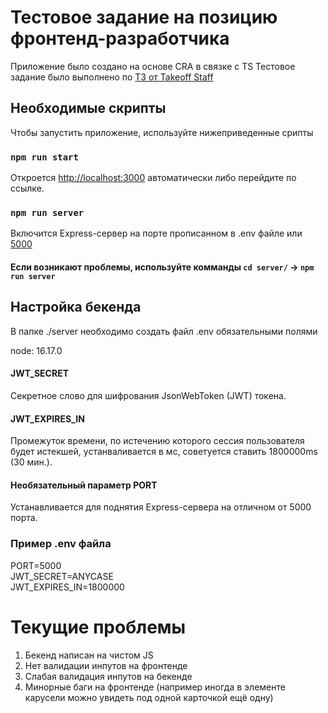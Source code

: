 # Тестовое задание на позицию фронтенд-разработчика

Приложение было создано на основе CRA в связке с TS
Тестовое задание было выполнено по [ТЗ от Takeoff Staff](https://docs.google.com/document/u/0/d/1PFafdSZ2PcQLRtAyotvIupDmpGZ_6DnN9Q1kk0ogJm4/mobilebasic)

## Необходимые скрипты

Чтобы запустить приложение, используйте нижеприведенные срипты

### `npm run start`

Откроется [http://localhost:3000](http://localhost:3000) автоматически либо перейдите по ссылке.

### `npm run server`

Включится Express-сервер на порте прописанном в .env файле или [5000](http://localhost:5000)
#### Если возникают проблемы, используйте комманды `cd server/` -> `npm run server`

## Настройка бекенда

В папке ./server необходимо создать файл .env обязательными полями

node: 16.17.0

#### JWT_SECRET

Секретное слово для шифрования JsonWebToken (JWT) токена.

#### JWT_EXPIRES_IN

Промежуток времени, по истечению которого сессия пользователя будет истекшей, устанваливается в мс, советуется ставить 1800000ms (30 мин.).

#### Необязательный параметр PORT

Устанавливается для поднятия Express-сервера на отличном от 5000 порта.

### Пример .env файла

PORT=5000\
JWT_SECRET=ANYCASE\
JWT_EXPIRES_IN=1800000

# Текущие проблемы

1. Бекенд написан на чистом JS
2. Нет валидации инпутов на фронтенде
3. Слабая валидация инпутов на бекенде
4. Минорные баги на фронтенде (например иногда в элементе карусели можно увидеть под одной карточкой ещё одну)

